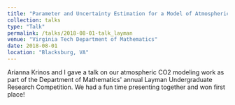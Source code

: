 ```yaml
---
title: "Parameter and Uncertainty Estimation for a Model of Atmospheric CO2 Observations"
collection: talks
type: "Talk"
permalink: /talks/2018-08-01-talk_layman
venue: "Virginia Tech Department of Mathematics"
date: 2018-08-01
location: "Blacksburg, VA"
---
```


Arianna Krinos and I gave a talk on our atmospheric CO2 modeling work as part of the Department of Mathematics&apos; annual Layman Undergraduate Research Competition. We had a fun time presenting together and won first place!
